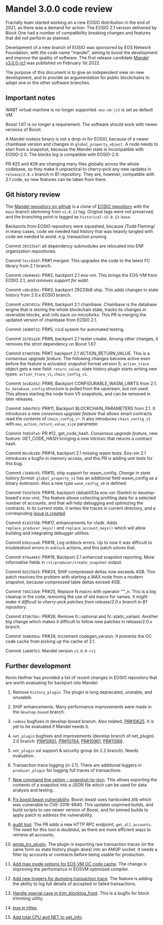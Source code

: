 Mandel 3.0.0 code review
========================

Fractally team started working on a new EOSIO distribution in the end
of 2021, as there was a demand for action: The EOSIO 2.1 version
delivered by Block One had a number of compatibility breaking changes
and features that did not perform as planned.

Development of a new branch of EOSIO was sponsored by EOS Network
Foundation, with the code name "mandel", aiming to boost the
development and improve the quality of software. The first release
candidate [Mandel
v3.0.0-rc1](https://github.com/eosnetworkfoundation/mandel/releases/tag/v3.0.0-rc1)
was published on February 1st 2022.

The purpose of this document is to give an independent view on new
development, and to provide an argumentation for public blockchains to
adopt one or the other software branches.



Important notes
---------------

WABT virtual machine is no longer supported. `eos-vm-jit` is set as
default VM.

Boost 1.67 is no longer a requirement. The software should work with
newer versions of Boost.

A Mandel nodeos binary is not a drop-in for EOSIO, because of a newer
chainbase version and changes in `global_property_object`. A node
needs to start from a snapshot, because the Mandel state is
incompatible with EOSIO-2.0. The blocks log is compatible with
EOSIO-2.0.

PR #25 and #26 are changing many files globally across the whole
codebase, so they make it unpractical to cherry-pick any new updates
in `release/2.0.x` branch in B1 repository. They are, however,
compatible with 2.1 code, so new features can be taken from there.


Git history review
------------------

The [Mandel repository on
github](https://github.com/eosnetworkfoundation/mandel) is a clone of
[EOSIO repository](https://github.com/EOSIO/eos) with the `main`
branch stemming from `v2.0.13` tag. Original tags were not preserved,
and the branching point is tagged as `historical-v2.0.13-base`.

Backports from EOSIO repository were squashed, because /Todd Fleming/
in many cases, code we needed had history that was heavily tangled
with code we needed to avoid. e.g. transaction pruning.

Commit `285335af`: all dependency submodules are relocated into ENF
organization repositories.

Commit `7ecc83d7`: PR#1 merged. This upgrades the code to the latest
FC library from 2.1 branch.

Commit `c9e94e92`: PR#2, backport 2.1 eos-vm. This brings the EOS-VM
from EOSIO 2.1, and *removes support for wabt*.

Commit `cd6c83bc`: PR#3, backport 29233b8 ship. This adds changes in
state history from 2.0.x EOSIO branch.

Commit `e287d52a`: PR#4, backport 2.1 chainbase. Chainbase is the
database engine that is storing the whole blockchain state, tracks its
changes in reversible blocks, and rolls back on microforks. This PR is
merging the updated version of chainbase from EOSIO 2.1.

Commit `18d80f22`: PR#5, cicd system for automated testing.

Commit `1b701a20`: PR#6, backport 2.1 tester cmake. Among other
changes, it removes the strict dependency on Boost 1.67.

Commit `8748f596`: PR#7, backport 2.1 ACTION_RETURN_VALUE. This is a
*consensus upgrade feature*. The following changes become active even
before the feature is activated: snapshot format version 5;
`action_trace` object gets a new field: `return_value`; state history
plugin starts writing new types: `action_trace_v1`, `chain_config_v1`.

Commit `3e102d52`: PR#8, Backport CONFIGURABLE_WASM_LIMITS from
2.1. `kv_database_config` structure is pulled from the upstream, but
not used. This allows starting the node from V5 snapshots, and can be
removed in later releases.

Commit `3dbbf953`: PR#11, Backport BLOCKCHAIN_PARAMETERS from 2.1. It
introduces a new *consensus upgrade feature* that allows smart
contracts read the contents of `chain_config_v*`. It also introduces
`chain_config_v1` with `max_action_return_value_size` parameter.

Commit `f602dfa5`: PR #12, get_code_hash. *Consensus upgrade feature*,
new feature: GET_CODE_HASH bringing a new intrinsic that returns a
contract hash.

Commit `0bc4b188`: PR#14, backport 2.1 missing wasm tests. Eos-vm 2.1
introduces a bugfix in memory access, and this PR is adding unit tests
for this bug.

Commit `c3e89c65`: PR#15, ship support for wasm_config. *Change in
state history format*: `global_property_v1` has an additional field
wasm_config as a binary extension. Also a new type `wasm_config_v0` is
defined.

Commit `fb5d7b59`: PR#16, backport cbbab053a eos-vm (Switch to
develop-boxed's eos-vm). The feature allows collecting profiling data
for a selected number of accounts, and that will help debugging and
optimizing the contracts. In its current state, it writes the traces
in current directory, and a correspoding [issue is
created](https://github.com/eosnetworkfoundation/mandel/issues/41).

Commit `81433708`: PR#17, enhancements for clsdk. Adds
`replace_producer_keys()` and `replace_account_keys()` which will
allow building and integrating debugger utilities.

Commit `b5b2cea0`: PR#18, Log onblock errors. Up to now it was
difficult to troubleshoot errors in `onblock` actions, and this patch
solves that.

Commit `979a4493`: PR#19, Backport 2.1 enhanced snapshot
reporting. More informative fields in `/v1/producer/create_snapshot`
output.

Commit `0d125b55`: PR#24, SHiP compressed deltas now exceeds
4GB. This patch resolves the problem with starting a WAX node from a
modern snapshot, because compressed table deltas exceed 4GB.

Commit `748131b9`: PR#25, Replace N macro with operator ""_n. This is
a big cleanup in the code, removing the use of old macro for
names. *It might make it difficult to cherry-pick patches from
release/2.0.x branch in B1 repository*.

Commit `878b756c`: PR#26, Remove fc::optional and
fc::static_variant. Another big change which makes it difficult to
follow new patches in release/2.0.x branch.

Commit `368045ba`: PR#28, Increment codegen_version. It prevents the
OC code cache from picking up the cache of 2.1.

Commit `1a8407b3`: Mandel version `v3.0.0-rc1`


Further development
-------------------

Kevin Heifner has provided a list of recent changes in EOSIO
repository that are worth evaluating for backport into Mandel:

  1. Remove `history_plugin`.  The plugin is long deprecated,
  unstable, and unusable.

  2. SHiP enhancements. Many performance improvements were made in the
  `develop-boxed` branch.

  3. `rodeos` bugfixes in develop-boxed branch. Also related,
  [PR#10625](https://github.com/EOSIO/eos/pull/10625). It is yet to be
  evaluated if Mandel needs it.

  4. `net_plugin` bugfixes and improvements (develop branch of
  net_plugin). 2.0 branch:
  [PR#10651](https://github.com/EOSIO/eos/pull/10651),
  [PR#10764](https://github.com/EOSIO/eos/pull/10764),
  [PR#10961](https://github.com/EOSIO/eos/pull/10961),
  [PR#11066](https://github.com/EOSIO/eos/pull/11066).

  5. `net_plugin` ssl support & security group (in 2.2 branch). Needs
  evaluation.

  6. Transaction trace logging (in 2.1). There are additional loggers
  in `producer_plugin` for logging full traces of transactions.

  7. [New command line option
  --snapshot-to-json](https://github.com/EOSIO/eos/pull/11058). This
  allows exporting the contents of a snapshot into a JSON file which
  can be used for data analysis and testing.

  8. [Fix boost:beast
  vulnerability](https://github.com/EOSIO/eos/pull/10981). Boost::beast
  uses hardcoded zlib which was vulnerable to CVE-2016-9840. This
  updates unpinned builds, and build scripts to use newer version of
  Boost, and for pinned builds to apply patch to address the
  vulnerability.

  9. [audit tool](https://github.com/EOSIO/eos/pull/10772). The PR
  adds a new HTTP RPC endpoint, `get_all_accounts`. The need for this
  tool is doubtdul, as there are more efficient ways to retrieve all
  accounts.

  10. [amqp_trx_plugin](https://github.com/EOSIO/eos/tree/develop/plugins/amqp_trx_plugin). The
  plugin is exporting raw transaction traces (in the same form as
  state history plugin does) into an AMQP socket. It needs a filter by
  accounts or contracts before being usable for production.

  11. [Add map mode options for EOS VM OC code
  cache](https://github.com/EOSIO/eos/pull/10683). The change is
  improving the performance in EOSVM optimized compiler.

  12. [Add new loggers for dumping transaction
  trace](https://github.com/EOSIO/eos/pull/10051). The feature is
  adding the ability to log full details of accepted or failed
  transactions.

  13. [Handle special case in
  trim_blocklog_front](https://github.com/EOSIO/eos/pull/10370). This
  is a bugfix for block trimming utility.

  14. [bug in https](https://github.com/EOSIO/eos/pull/10767).

  15. [Add total CPU and NET to
  get_info](https://github.com/EOSIO/eos/pull/10932).

